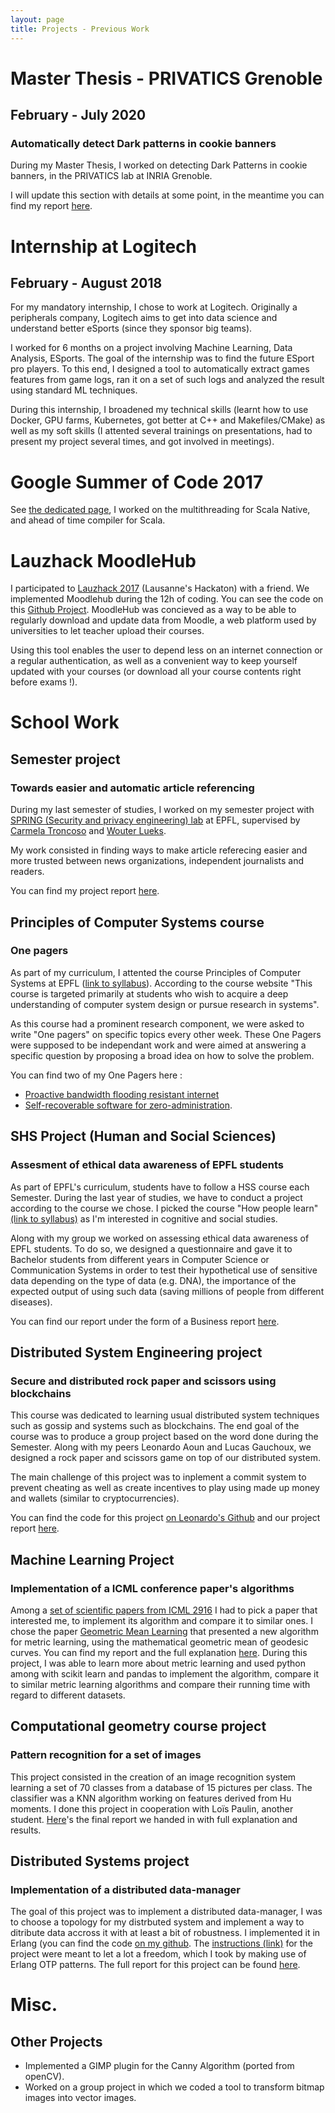 ```yaml
---
layout: page
title: Projects - Previous Work
---
```


# Master Thesis - PRIVATICS Grenoble
## February - July 2020
### Automatically detect Dark patterns in cookie banners

During my Master Thesis, I worked on detecting Dark Patterns in cookie banners, in the PRIVATICS lab at INRIA Grenoble.

I will update this section with details at some point, in the meantime you can find my report [here](Master_Thesis/Master_Thesis.pdf).

# Internship at Logitech
## February - August 2018

For my mandatory internship, I chose to work at Logitech. Originally a peripherals company, Logitech aims to get into data science and understand better eSports (since they sponsor big teams).

I worked for 6 months on a project involving Machine Learning, Data Analysis, ESports. The goal of the internship was to find the future ESport pro players. To this end, I designed a tool to automatically extract games features from game logs, ran it on a set of such logs and analyzed the result using standard ML techniques.

During this internship, I broadened my technical skills (learnt how to use Docker, GPU farms, Kubernetes, got better at C++ and Makefiles/CMake) as well as my soft skills (I attented several trainings on presentations, had to present my project several times, and got involved in meetings).

# Google Summer of Code 2017

See [the dedicated page](GSoC), I worked on the multithreading for Scala Native, and ahead of time compiler for Scala.

# Lauzhack MoodleHub

I participated to [Lauzhack 2017](http://lauzhack.com/) (Lausanne's Hackaton) with a friend. We implemented Moodlehub during the 12h of coding. You can see the code on this [Github Project](https://github.com/MoodleHub/MoodleHub). MoodleHub was concieved as a way to be able to regularly download and update data from Moodle, a web platform used by universities to let teacher upload their courses.

Using this tool enables the user to depend less on an internet connection or a regular authentication, as well as a convenient way to keep yourself updated with your courses (or download all your course contents right before exams !).

# School Work

## Semester project
### Towards easier and automatic article referencing

During my last semester of studies, I worked on my semester project with [SPRING (Security and privacy engineering) lab](https://www.epfl.ch/labs/spring/) at EPFL, supervised by [Carmela Troncoso](http://carmelatroncoso.com/) and [Wouter Lueks](https://wouterlueks.nl/).

My work consisted in finding ways to make article referecing easier and more trusted between news organizations, independent journalists and readers.

You can find my project report [here](Semester_Project/Semester_Project_Report.pdf).

## Principles of Computer Systems course
### One pagers 

As part of my curriculum, I attented the course Principles of Computer Systems at EPFL ([link to syllabus](https://dslab.epfl.ch/teaching/pocs/)). According to the course website "This course is targeted primarily at students who wish to acquire a deep understanding of computer system design or pursue research in systems". 

As this course had a prominent research component, we were asked to write "One pagers" on specific topics every other week. These One Pagers were supposed to be independant work and were aimed at answering a specific question by proposing a broad idea on how to solve the problem.

You can find two of my One Pagers here :
* [Proactive bandwidth flooding resistant internet](POCS/POCS_OP4.pdf)
* [Self-recoverable software for zero-administration](POCS/POCS_OP6.pdf).

## SHS Project (Human and Social Sciences)
### Assesment of ethical data awareness of EPFL students

As part of EPFL's curriculum, students have to follow a HSS course each Semester. During the last year of studies, we have to conduct a project according to the course we chose. I picked the course "How people learn" [(link to syllabus)](https://edu.epfl.ch/coursebook/en/how-people-learn-i-HUM-432?cb_cycle=bama_cyclemaster&cb_section=shs) as I'm interested in cognitive and social studies.

Along with my group we worked on assessing ethical data awareness of EPFL students. To do so, we designed a questionnaire and gave it to Bachelor students from different years in Computer Science or Communication Systems in order to test their hypothetical use of sensitive data depending on the type of data (e.g. DNA), the importance of the expected output of using such data (saving millions of people from different diseases).

You can find our report under the form of a Business report [here](SHS/Business_report_SHS.pdf).

## Distributed System Engineering project
### Secure and distributed rock paper and scissors using blockchains

This course was dedicated to learning usual distributed system techniques such as gossip and systems such as blockchains. The end goal of the course was to produce a group project based on the word done during the Semester.
Along with my peers Leonardo Aoun and Lucas Gauchoux, we designed a rock paper and scissors game on top of our distributed system.

The main challenge of this project was to inplement a commit system to prevent cheating as well as create incentives to play using made up money and wallets (similar to cryptocurrencies).

You can find the code for this project [on Leonardo's Github](https://github.com/aounleonardo/Rasp) and our project report [here](DSE/DSE_Project_Aoun_Gauchoux_Coudert.pdf).

## Machine Learning Project
### Implementation of a ICML conference paper's algorithms

Among a [set of scientific papers from ICML 2916](http://icml.cc/2016/?page_id=1839) I had to pick a paper that interested me, to implement its algorithm and compare it to similar ones. I chose the paper [Geometric Mean Learning](GMML.pdf) that presented a new algorithm for metric learning, using the mathematical geometric mean of geodesic curves. You can find my report and the full explanation [here](ML_project.pdf). During this project, I was able to learn more about metric learning and used python among with scikit learn and pandas to implement the algorithm, compare it to similar metric learning algorithms and compare their running time with regard to different datasets.

## Computational geometry course project
### Pattern recognition for a set of images

This project consisted in the creation of an image recognition system learning a set of 70 classes from a database of 15 pictures per class. The classifier was a KNN algorithm working on features derived from Hu moments. I done this project in cooperation with Loïs Paulin, another student. [Here](CGDI_report.pdf)'s the final report we handed in with full explanation and results.

## Distributed Systems project
### Implementation of a distributed data-manager

The goal of this project was to implement a distributed data-manager, I was to choose a topology for my distrbuted system and implement a way to ditribute data accross it with at least a bit of robustness. I implemented it in Erlang (you can find the code [on my github](https://github.com/Korf74/DS_Project). The [instructions (link)](DS_project.pdf) for the project were meant to let a lot a freedom, which I took by making use of Erlang OTP patterns. The full report for this project can be found [here](DS_report.pdf).


# Misc.
## Other Projects

* Implemented a GIMP plugin for the Canny Algorithm (ported from openCV).
* Worked on a group project in which we coded a tool to transform bitmap images into vector images.
